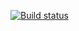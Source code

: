 [![Build status](https://ci.appveyor.com/api/projects/status/2ocovhsvt9pbqu2l?svg=true)](https://ci.appveyor.com/project/AnastasiiaKorch/containers1)